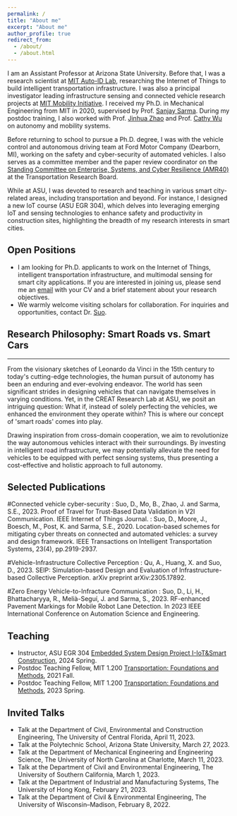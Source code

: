 ```yaml
---
permalink: /
title: "About me"
excerpt: "About me"
author_profile: true
redirect_from: 
  - /about/
  - /about.html
---
```


I am an Assistant Professor at Arizona State University. Before that, I was a research scientist at [MIT Auto-ID Lab](https://autoid.mit.edu/), researching the Internet of Things to build intelligent transportation infrastructure. I was also a principal investigator leading infrastructure sensing and connected vehicle research projects at [MIT Mobility Initiative](https://www.mmi.mit.edu/research). I received my Ph.D. in Mechanical Engineering from MIT in 2020, supervised by Prof. [Sanjay Sarma](https://scholar.google.com/citations?user=r9UmpGUAAAAJ&hl=en). During my postdoc training, I also worked with Prof. [Jinhua Zhao](https://scholar.google.com/citations?user=bC0BOGoAAAAJ&hl=en) and Prof. [Cathy Wu](https://scholar.google.com/citations?user=wyjZbeMAAAAJ&hl=en) on autonomy and mobility systems. 

Before returning to school to pursue a Ph.D. degree, I was with the vehicle control and autonomous driving team at Ford Motor Company (Dearborn, MI), working on the safety and cyber-security of automated vehicles. I also serves as a committee member and the paper review coordinator on the [Standing Committee on Enterprise, Systems, and Cyber Resilience (AMR40)](https://www.trbamr40.org/) at the Transportation Research Board. 

While at ASU, I was devoted to research and teaching in various smart city-related areas, including transportation and beyond. For instance, I designed a new IoT course (ASU EGR 304), which delves into leveraging emerging IoT and sensing technologies to enhance safety and productivity in construction sites, highlighting the breadth of my research interests in smart cities.

## Open Positions

  * I am looking for Ph.D. applicants to work on the Internet of Things, intelligent transportation infrastructure, and multimodal sensing for smart city applications. If you are interested in joining us, please send me an [email](mailto:dajiang.suo@asu.edu) with your CV and a brief statement about your research objectives.
  * We warmly welcome visiting scholars for collaboration. For inquiries and opportunities, contact Dr. [Suo](mailto:dajiang.suo@asu.edu).


## Research Philosophy: Smart Roads vs. Smart Cars
------
From the visionary sketches of Leonardo da Vinci in the 15th century to today's cutting-edge technologies, the human pursuit of autonomy has been an enduring and ever-evolving endeavor. The world has seen significant strides in designing vehicles that can navigate themselves in varying conditions. Yet, in the CREAT Research Lab at ASU, we posit an intriguing question: What if, instead of solely perfecting the vehicles, we enhanced the environment they operate within? This is where our concept of 'smart roads' comes into play.

Drawing inspiration from cross-domain cooperation, we aim to revolutionize the way autonomous vehicles interact with their surroundings. By investing in intelligent road infrastructure, we may potentially alleviate the need for vehicles to be equipped with perfect sensing systems, thus presenting a cost-effective and holistic approach to full autonomy.

## Selected Publications

#Connected vehicle cyber-security
:   Suo, D., Mo, B., Zhao, J. and Sarma, S.E., 2023. Proof of Travel for Trust-Based Data Validation in V2I Communication. IEEE Internet of Things Journal.
:   Suo, D., Moore, J., Boesch, M., Post, K. and Sarma, S.E., 2020. Location-based schemes for mitigating cyber threats on connected and automated vehicles: a survey and design framework. IEEE Transactions on Intelligent Transportation Systems, 23(4), pp.2919-2937.

#Vehicle-Infrastructure Collective Perception
:   Qu, A., Huang, X. and Suo, D., 2023. SEIP: Simulation-based Design and Evaluation of Infrastructure-based Collective Perception. arXiv preprint arXiv:2305.17892.

#Zero Energy Vehicle-to-Infracture Communication
:   Suo, D., Li, H., Bhattacharyya, R., Melià-Seguí, J. and Sarma, S., 2023. RF-enhanced Pavement Markings for Mobile Robot Lane Detection. In 2023 IEEE International Conference on Automation Science and Engineering.

## Teaching 
  * Instructor, ASU EGR 304 [Embedded System Design Project I-IoT&Smart Construction](https://www.dropbox.com/scl/fi/oqrymr9s5thxfzjkt0cai/project_description.pdf?rlkey=67fa9uzczxn11uzg7ziorx9uz&dl=0), 2024 Spring.
  * Postdoc Teaching Fellow, MIT 1.200 [Transportation: Foundations and Methods](http://student.mit.edu/catalog/m1b.html), 2021 Fall.
  * Postdoc Teaching Fellow, MIT 1.200 [Transportation: Foundations and Methods](http://student.mit.edu/catalog/m1b.html), 2023 Spring.

## Invited Talks 

  * Talk at the Department of Civil, Environmental and Construction Engineering, The University of Central Florida, April 11, 2023.
  * Talk at the Polytechnic School, Arizona State University, March 27, 2023.
  * Talk at the Department of Mechanical Engineering and Engineering Science, The University of North Carolina at Charlotte, March 11, 2023.
  * Talk at the Department of Civil and Environmental Engineering, The University of Southern California, March 1, 2023.
  * Talk at the Department of Industrial and Manufacturing Systems, The University of Hong Kong, February 21, 2023.
  * Talk at the Department of Civil & Environmental Engineering, The University of Wisconsin–Madison, February 8, 2022.
    
